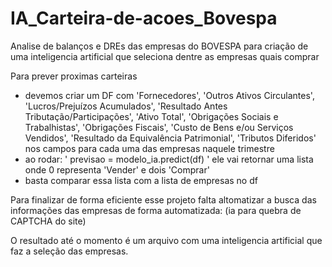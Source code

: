 # IA_Carteira-de-acoes_Bovespa 

Analise de balanços e DREs das empresas do BOVESPA para criação de uma inteligencia artificial que seleciona dentre as empresas quais comprar

Para prever proximas carteiras 
   - devemos criar um DF com 'Fornecedores', 'Outros Ativos Circulantes', 'Lucros/Prejuízos Acumulados', 'Resultado Antes Tributação/Participações', 'Ativo Total', 'Obrigações Sociais e Trabalhistas', 'Obrigações Fiscais', 'Custo de Bens e/ou Serviços Vendidos', 'Resultado da Equivalência Patrimonial', 'Tributos Diferidos' nos campos para cada uma das empresas naquele trimestre
   - ao rodar: ' previsao = modelo_ia.predict(df) ' ele vai retornar uma lista onde 0 representa 'Vender' e dois 'Comprar'
   - basta comparar essa lista com a lista de empresas no df
  
Para finalizar de forma eficiente esse projeto falta altomatizar a busca das informações das empresas de forma automatizada: (ia para quebra de CAPTCHA do site)

O resultado até o momento é um arquivo com uma inteligencia artificial que faz a seleção das empresas.
